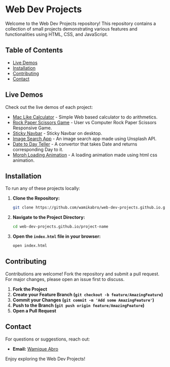 # Web Dev Projects

Welcome to the Web Dev Projects repository! This repository contains a collection of small projects demonstrating various features and functionalities using HTML, CSS, and JavaScript.

## Table of Contents

- [Live Demos](#live-demos)
- [Installation](#installation)
- [Contributing](#contributing)
- [Contact](#contact)

## Live Demos

Check out the live demos of each project:

- [Mac Like Calculator](https://wamikabro.github.io/web-dev-projects.github.io/Projects/javascript-calculator/) - Simple Web based calculator to do arithmetics.
- [Rock Paper Scissors Game](https://wamikabro.github.io/web-dev-projects.github.io/Projects/rock-paper-scissors-game/) - User vs Computer Rock Paper Scissors Responsive Game.
- [Sticky Navbar](https://wamikabro.github.io/web-dev-projects.github.io/Projects/sticky-navbar/) - Sticky Navbar on desktop.
- [Image Search App](https://wamikabro.github.io/web-dev-projects.github.io/Projects/image-search-app/) - An image search app made using Unsplash API.
- [Date to Day Teller](https://wamikabro.github.io/web-dev-projects.github.io/Projects/date-to-day-telling-app/) - A convertor that takes Date and returns corresponding Day to it.
- [Morph Loading Animation](https://wamikabro.github.io/web-dev-projects.github.io/Projects/morph-loading-animation/) - A loading animation made using html css animation.

## Installation

To run any of these projects locally:

1. **Clone the Repository:**
   ```bash
   git clone https://github.com/wamikabro/web-dev-projects.github.io.git
   ```
2. **Navigate to the Project Directory:**
   ```bash
   cd web-dev-projects.github.io/project-name
   ```
3. **Open the `index.html` file in your browser:**
   ```bash
   open index.html
   ```

## Contributing

Contributions are welcome! Fork the repository and submit a pull request. For major changes, please open an issue first to discuss.

1. **Fork the Project**
2. **Create your Feature Branch (`git checkout -b feature/AmazingFeature`)**
3. **Commit your Changes (`git commit -m 'Add some AmazingFeature'`)**
4. **Push to the Branch (`git push origin feature/AmazingFeature`)**
5. **Open a Pull Request**

## Contact

For questions or suggestions, reach out:

- **Email:** [Wamique Abro](mailto:wamikabro212@gmail.com)

Enjoy exploring the Web Dev Projects!
